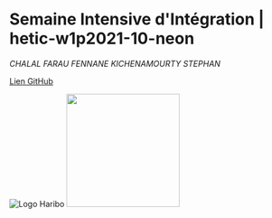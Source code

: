 # Semaine Intensive d'Intégration | hetic-w1p2021-10-neon
*CHALAL FARAU FENNANE KICHENAMOURTY STEPHAN*

[Lien GitHub](https://github.com/Benjigo93/hetic-w1p2021-10-neon)

![Logo Haribo](../assets/haribo-logo.png)
<img src="../assets/haribo-logo.png" width="200">
